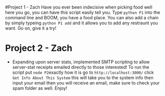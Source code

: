 #Project 1 - Zach 
Have you ever been indecisive when picking food well here you go, you can have this script easily tell you.
Type `python P1` into the command line and BOOM, you have a food place.
You can also add a chain by simply typeing `python P1 add` and it allows you to add any restraunt you want. 
Go on, give it a try!



# Project 2 - Zach
- Expanding upon server stats, implemented SMTP scripting to allow server-stat receipts emailed directly to those interested!
To run the script put `node P2`exactly how it is
go to `http://localhost:3000/`
click `Get Info About This System` this will take you to the system info 
then input your email
then you will receive an email, make sure to check your spam folder as well.
Enjoy!
